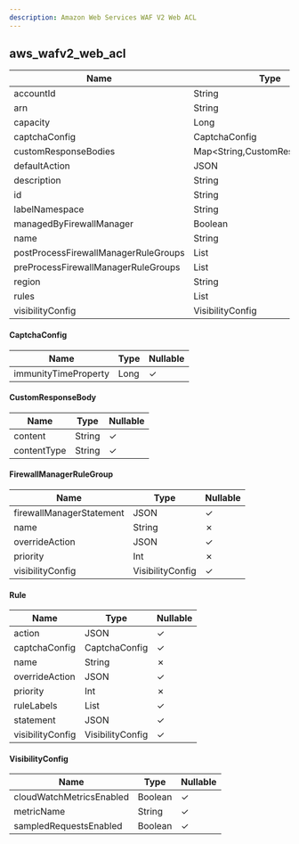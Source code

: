 ```yaml
---
description: Amazon Web Services WAF V2 Web ACL
---
```

aws_wafv2_web_acl
-----------------

| **Name**                             | **Type**                       | **Nullable** |
| ------------------------------------ | ------------------------------ | ------------ |
| accountId                            | String                         | &cross;      |
| arn                                  | String                         | &cross;      |
| capacity                             | Long                           | &check;      |
| captchaConfig                        | CaptchaConfig                  | &check;      |
| customResponseBodies                 | Map<String,CustomResponseBody> | &check;      |
| defaultAction                        | JSON                           | &check;      |
| description                          | String                         | &check;      |
| id                                   | String                         | &cross;      |
| labelNamespace                       | String                         | &check;      |
| managedByFirewallManager             | Boolean                        | &check;      |
| name                                 | String                         | &cross;      |
| postProcessFirewallManagerRuleGroups | List<FirewallManagerRuleGroup> | &check;      |
| preProcessFirewallManagerRuleGroups  | List<FirewallManagerRuleGroup> | &check;      |
| region                               | String                         | &check;      |
| rules                                | List<Rule>                     | &check;      |
| visibilityConfig                     | VisibilityConfig               | &check;      |

#### CaptchaConfig
| **Name**             | **Type** | **Nullable** |
| -------------------- | -------- | ------------ |
| immunityTimeProperty | Long     | &check;      |

#### CustomResponseBody
| **Name**    | **Type** | **Nullable** |
| ----------- | -------- | ------------ |
| content     | String   | &check;      |
| contentType | String   | &check;      |

#### FirewallManagerRuleGroup
| **Name**                 | **Type**         | **Nullable** |
| ------------------------ | ---------------- | ------------ |
| firewallManagerStatement | JSON             | &check;      |
| name                     | String           | &cross;      |
| overrideAction           | JSON             | &check;      |
| priority                 | Int              | &cross;      |
| visibilityConfig         | VisibilityConfig | &check;      |

#### Rule
| **Name**         | **Type**         | **Nullable** |
| ---------------- | ---------------- | ------------ |
| action           | JSON             | &check;      |
| captchaConfig    | CaptchaConfig    | &check;      |
| name             | String           | &cross;      |
| overrideAction   | JSON             | &check;      |
| priority         | Int              | &cross;      |
| ruleLabels       | List<String>     | &check;      |
| statement        | JSON             | &check;      |
| visibilityConfig | VisibilityConfig | &check;      |

#### VisibilityConfig
| **Name**                 | **Type** | **Nullable** |
| ------------------------ | -------- | ------------ |
| cloudWatchMetricsEnabled | Boolean  | &check;      |
| metricName               | String   | &check;      |
| sampledRequestsEnabled   | Boolean  | &check;      |
